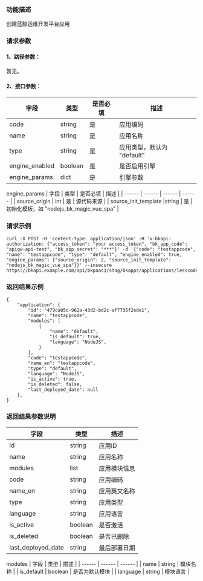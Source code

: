 ### 功能描述
创建蓝鲸运维开发平台应用

### 请求参数

#### 1、路径参数：
暂无。

#### 2、接口参数：

| 字段 |   类型 |  是否必填 | 描述 |
| ------ | ------ | ------ | ------ |
| code | string | 是 | 应用编码 |
| name | string | 是 | 应用名称 |
| type | string | 是 | 应用类型，默认为 "default" |
| engine_enabled | boolean | 是 | 是否启用引擎 |
| engine_params | dict | 是 | 引擎参数 |

engine_params
| 字段 |   类型 |  是否必填 | 描述 |
| ------ | ------ | ------ | ------ |
| source_origin    |  int |  是  | 源代码来源 |
| source_init_template |string  | 是 | 初始化模板，如 "nodejs_bk_magic_vue_spa" |

### 请求示例
```
curl -X POST -H 'content-type: application/json' -H 'x-bkapi-authorization: {"access_token": "your access_token", "bk_app_code": "apigw-api-test", "bk_app_secret": "***"}' -d '{"code": "testappcode", "name": "testappcode", "type": "default", "engine_enabled": true, "engine_params": {"source_origin": 2, "source_init_template": "nodejs_bk_magic_vue_spa"}}' --insecure https://bkapi.example.com/api/bkpaas3/stag/bkapps/applications/lesscode/
```

### 返回结果示例
```
{
    "application": {
        "id": "479ca05c-962a-43d2-bd2c-af7735f2ede1",
        "name": "testappcode",
        "modules": [
            {
                "name": "default",
                "is_default": true,
                "language": "NodeJS",
            }
        ],
        "code": "testappcode",
        "name_en": "testappcode",
        "type": "default",
        "language": "NodeJS",
        "is_active": true,
        "is_deleted": false,
        "last_deployed_date": null
    },
}
```

### 返回结果参数说明

| 字段 |   类型 | 描述 |
| ------ | ------ | ------ |
| id | string | 应用ID |
| name | string | 应用名称 |
| modules | list | 应用模块信息 |
| code | string | 应用编码 |
| name_en | string | 应用英文名称 |
| type | string | 应用类型 |
| language | string | 应用语言 |
| is_active | boolean | 是否激活 |
| is_deleted | boolean | 是否已删除 |
| last_deployed_date | string | 最后部署日期 |

modules
| 字段 |   类型 | 描述 |
| ------ | ------ | ------ |
| name | string | 模块名称 |
| is_default | boolean | 是否为默认模块 |
| language | string | 模块语言 |